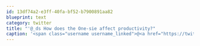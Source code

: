 ```yaml
---
id: 13df74a2-e3ff-40fa-bf52-b7900891aa82
blueprint: text
category: twitter
title: "'@_ds How does the One-sie affect productivity?"
caption: '<span class="username username_linked">@<a href="https://twitter.com/_ds" title="Dustin Senos">_ds</a></span> How does the One-sie affect productivity?'
---
```


